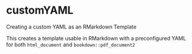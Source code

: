 # customYAML
Creating a custom YAML as an RMarkdown Template

This creates a template usable in RMarkdown with a preconfigured YAML for both `html_document` and `bookdown::pdf_document2`

